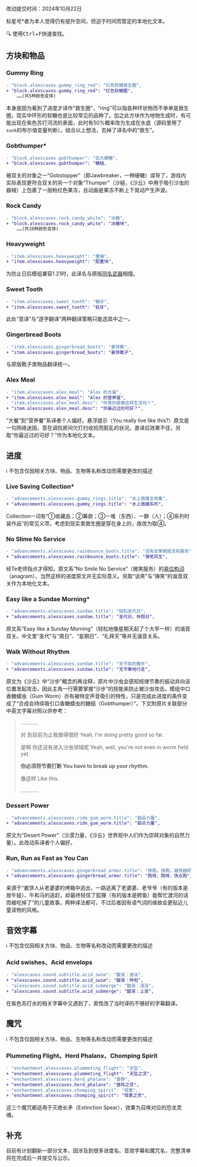 改动提交时间：2024年10月22日

标星号*者为本人觉得仍有提升空间，但迫于时间而暂定的本地化文本。

🔍 使用<KBD>Ctrl</KBD>+<KBD>F</KBD>快速查找。

## 方块和物品
### Gummy Ring
````diff
- "block.alexscaves.gummy_ring_red": "红色软糖救生圈",
+ "block.alexscaves.gummy_ring_red": "红色软糖圈",
    ……(共5种颜色变体)
````
本身是因为看到了进度才译作“救生圈”，“ring”可以指各种环状物而不单单是救生圈，现实中环形的软糖也是比较常见的品种了。加之此方块作为地物生成时，有可能出现在紫色苏打河流的表面，此时有50%概率改为生成在水底（源码里用了`sunk`的布尔值变量判断）。结合以上想法，去掉了译名中的“救生”。

### Gobthumper*
````diff
- "block.alexscaves.gobthumper": "巨大硬糖",
+ "block.alexscaves.gobthumper": "糖槌,
````
被双关的对象之一“Gobstopper”（即Jawbreaker，一种硬糖）误导了，游戏内实际表现更符合双关的另一个对象“Thumper”（沙槌，《沙丘》中用于吸引沙虫的器械）上包裹了一层粉红色果冻，且动画是果冻不断上下晃动产生声波。

### Rock Candy
````diff
- "block.alexscaves.rock_candy_white": "冰糖",
+ "block.alexscaves.rock_candy_white": "冰糖块",
    ……(共16种颜色变体)
````
### Heavyweight
````diff
- "item.alexscaves.heavyweight": "重锤",
+ "item.alexscaves.heavyweight": "配重块",
````
为防止日后模组兼容1.21时，此译名与原版[同名武器](https://zh.minecraft.wiki/w/%E9%87%8D%E9%94%A4)相撞。

### Sweet Tooth
````diff
- "item.alexscaves.sweet_tooth": "糖牙",
+ "item.alexscaves.sweet_tooth": "蛀牙",
````
此处“意译”与“逐字翻译”两种翻译策略只能选其中之一。

### Gingerbread Boots
````diff
- "item.alexscaves.gingerbread_boots": "姜饼靴",
+ "item.alexscaves.gingerbread_boots": "姜饼靴子",
````
与原版靴子类物品翻译统一。

### Alex Meal
````diff
- "item.alexscaves.alex_meal": "Alex 的大餐",
+ "item.alexscaves.alex_meal": "Alex 的营养餐",
- "item.alexscaves.alex_meal.desc": "你真的是像这样生活吗？",
+ "item.alexscaves.alex_meal.desc": "你最近过的可好？",
````
“大餐”到“营养餐”系译者个人偏好。悬浮提示（You really live like this?）原文是一句网络迷因，意在调侃房间欠打扫收拾而脏乱的状况。直译后效果不佳，另取“你最近过的可好？”作为本地化文本。

## 进度
ℹ️ 不包含仅因相关方块、物品、生物等名称改动而需要更改的描述

### Live Saving Collection*
````diff
- "advancements.alexscaves.gummy_rings.title": "水上救援全收集",
+ "advancements.alexscaves.gummy_rings.title": "水上救援系列",
````
Collection一词有“①收藏品；②筹款；③一堆（东西）、一群（人）；④系列时装作品”的常见义项，考虑到现实里救生圈是穿在身上的，故改为取④。

### No Slime No Service
````diff
- "advancements.alexscaves.rainbounce_boots.title": "没有史莱姆就没有服务",
+ "advancements.alexscaves.rainbounce_boots.title": "弹笑风生",
````
经Te老师指点才得知，原文系“No Smile No Service”（微笑服务）的[易位构词](https://zh.wikipedia.org/wiki/%E7%9B%B8%E5%90%8C%E5%AD%97%E6%AF%8D%E7%95%B0%E5%BA%8F%E8%A9%9E)（anagram），当然这样的进度原文并无实际意义。另取“谈笑”与“弹笑”的谐音双关作为本地化文本。

### Easy like a Sundae Morning*
````diff
- "advancements.alexscaves.sundae.title": "轻松圣代日",
+ "advancements.alexscaves.sundae.title": "圣代日，休假日",
````
原文系“Easy like a Sunday Morning”（轻松地像星期天起了个大早一样）的谐音双关。中文里“圣代”与“周日”、“星期日”、“礼拜天”等并无谐音关系。

### Walk Without Rhythm
````diff
- "advancements.alexscaves.sundae.title": "无节拍的舞步",
+ "advancements.alexscaves.sundae.title": "无节奏地行走",
````
原文为《沙丘》中“沙步”概念的再诠释，原片中沙虫会感知规律节奏的振动并向该位置发起攻击，因此主角一行需要掌握“沙步”的技能来防止被沙虫攻击。模组中口香糖蠕虫（Gum Worm）亦有被特定声音吸引的特性，只是完成此进度的条件变成了“合成会持续吸引口香糖蠕虫的糖槌（Gobthumper）”。下文附原片关联部分中英文字幕对照以供参考：
> …………
> 
> 对 到目前为止我做得很好 Yeah, I'm doing pretty good so far.
>
> 是啊 你还没有进入沙虫领域呢 Yeah, well, you're not even in worm field yet.
>
>**你必须将节奏打断 You have to break up your rhythm.**
>
>像这样 Like this.
> 
> …………

### Dessert Power
````diff
- "advancements.alexscaves.ride_gum_worm.title": "甜品力量",
+ "advancements.alexscaves.ride_gum_worm.title": "甜点力量",
````
原文为“Desert Power”（沙漠力量，《沙丘》世界观中人们作为崇拜对象的自然力量）。此改动系译者个人偏好。

### Run, Run as Fast as You Can
````diff
- "advancements.alexscaves.gingerbread_armor.title": "快跑，快跑，越快越好",
+ "advancements.alexscaves.gingerbread_armor.title": "跑呀，跑呀，快点跑",
````
来源于“姜饼人从老婆婆的烤箱中逃出，一路逃离了老婆婆、老爷爷（有的版本是放牛娃）、牛和马的追赶，却最终轻信了狐狸（有的版本是鳄鱼）能帮忙渡河的话而被吃掉了”的儿童故事。两种译法都可，不过后者因有语气词的缘故会更贴近儿童读物的风格。

## 音效字幕
ℹ️ 不包含仅因相关方块、物品、生物等名称改动而需要更改的描述

### Acid swishes、Acid envelops
````diff
- "alexscaves.sound.subtitle.acid_swim": "酸液：游泳",
+ "alexscaves.sound.subtitle.acid_swim": "酸液：哗啦",
- "alexscaves.sound.subtitle.acid_submerge": "酸液：浸没",
+ "alexscaves.sound.subtitle.acid_submerge": "酸液：上涨",
````
在紫色苏打水的相关字幕中又遇到了，索性改了当时译的不够好的字幕翻译。

## 魔咒
ℹ️ 不包含仅因相关方块、物品、生物等名称改动而需要更改的描述

### Plummeting Flight、Herd Phalanx、Chomping Spirit
````diff
- "enchantment.alexscaves.plummeting_flight": "天坠",
+ "enchantment.alexscaves.plummeting_flight": "天坠之灵",
- "enchantment.alexscaves.herd_phalanx": "兽群",
+ "enchantment.alexscaves.herd_phalanx": "兽阵之灵",
- "enchantment.alexscaves.chomping_spirit": "捍勇",
+ "enchantment.alexscaves.chomping_spirit": "悍勇之灵",
````
这三个魔咒都适用于灭绝长矛（Extinction Spear），效果为召唤对应的恐龙灵魂。

## 补充

目前有计划翻新一部分文本，因涉及到很多进度名、音效字幕和魔咒名，完整清单将在完成后一并提交与公示。